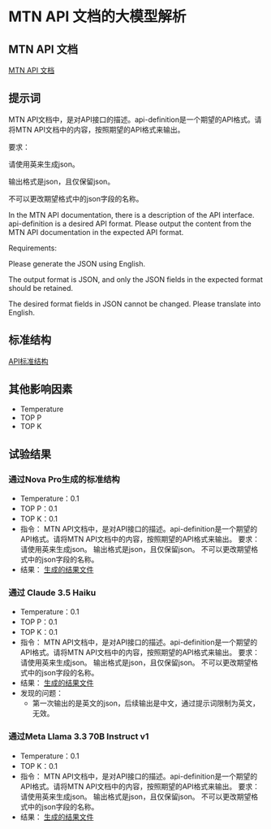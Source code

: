 # MTN API 文档的大模型解析

## MTN API 文档
[MTN API 文档](../../api-docs/MTN-NG_ERS_HOSTIF%20API%20Specification.pdf)

## 提示词

MTN API文档中，是对API接口的描述。api-definition是一个期望的API格式。请将MTN API文档中的内容，按照期望的API格式来输出。

要求：

请使用英来生成json。

输出格式是json，且仅保留json。

不可以更改期望格式中的json字段的名称。

In the MTN API documentation, there is a description of the API interface. api-definition is a desired API format. Please output the content from the MTN API documentation in the expected API format.

Requirements: 

Please generate the JSON using English. 

The output format is JSON, and only the JSON fields in the expected format should be retained. 

The desired format fields in JSON cannot be changed. Please translate into English.

## 标准结构
[API标准结构](../../definition/api-definition-v1.json)

## 其他影响因素

* Temperature
* TOP P
* TOP K

## 试验结果

### 通过Nova Pro生成的标准结构

* Temperature：0.1
* TOP P：0.1
* TOP K：0.1
* 指令：
  MTN API文档中，是对API接口的描述。api-definition是一个期望的API格式。请将MTN API文档中的内容，按照期望的API格式来输出。
  要求：
  请使用英来生成json。
  输出格式是json，且仅保留json。
  不可以更改期望格式中的json字段的名称。
* 结果：
[生成的结果文件](api-result-with-nova.json)

### 通过 Claude 3.5 Haiku

* Temperature：0.1
* TOP P：0.1
* TOP K：0.1
* 指令：
  MTN API文档中，是对API接口的描述。api-definition是一个期望的API格式。请将MTN API文档中的内容，按照期望的API格式来输出。
  要求：
  请使用英来生成json。
  输出格式是json，且仅保留json。
  不可以更改期望格式中的json字段的名称。
* 结果：
[生成的结果文件](api-result-with-claud.json)
* 发现的问题：
  * 第一次输出的是英文的json，后续输出是中文，通过提示词限制为英文，无效。

### 通过Meta Llama 3.3 70B Instruct v1

* Temperature：0.1
* TOP K：0.1
* 指令：
  MTN API文档中，是对API接口的描述。api-definition是一个期望的API格式。请将MTN API文档中的内容，按照期望的API格式来输出。
  要求：
  请使用英来生成json。
  输出格式是json，且仅保留json。
  不可以更改期望格式中的json字段的名称。
* 结果：
[生成的结果文件](api-result-with-meta.json)

